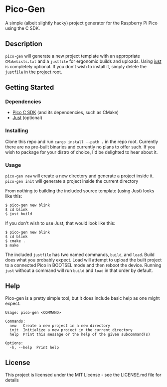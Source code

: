 # Pico-Gen

A simple (albeit slightly hacky) project generator for the Raspberry Pi Pico using the C SDK.

## Description

`pico-gen` will generate a new project template with an appropriate `CMakeLists.txt` and a `justfile` for ergonomic builds and uploads. Using [just](https://github.com/casey/just) is completely optional. If you don't wish to install it, simply delete the `justfile` in the project root.

## Getting Started

### Dependencies

* [Pico C SDK](https://github.com/raspberrypi/pico-sdk) (and its dependencies, such as CMake)
* [Just](https://github.com/casey/just) (optional)

### Installing

Clone this repo and run `cargo install --path .` in the repo root. Currently there are no pre-built binaries and currently no plans to offer such. If you wish to package for your distro of choice, I'd be delighted to hear about it.

### Usage

`pico-gen new` will create a new directory and generate a project inside it.
`pico-gen init` will generate a project inside the current directory

From nothing to building the included source template (using Just) looks like this:
```
$ pico-gen new blink
$ cd blink
$ just build
```

If you don't wish to use Just, that would look like this:
```
$ pico-gen new blink
$ cd blink
$ cmake .
$ make
```

The included `justfile` has two named commands, `build`, and `load`. Build does what you probably expect. Load will attempt to upload the built project to a connected Pico in BOOTSEL mode and then reboot the device. Running `just` without a command will run `build` and `load` in that order by default.

## Help

Pico-gen is a pretty simple tool, but it does include basic help as one might expect.
```
Usage: pico-gen <COMMAND>

Commands:
  new   Create a new project in a new directory
  init  Initialize a new project in the current directory
  help  Print this message or the help of the given subcommand(s)

Options:
  -h, --help  Print help
```

## License

This project is licensed under the MIT License - see the LICENSE.md file for details
